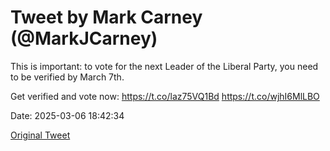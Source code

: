 # Tweet by Mark Carney (@MarkJCarney)

This is important: to vote for the next Leader of the Liberal Party, you need to be verified by March 7th.

Get verified and vote now: https://t.co/laz75VQ1Bd https://t.co/wjhI6MlLBO

Date: 2025-03-06 18:42:34

[Original Tweet](https://x.com/MarkJCarney/status/1897719472334815648)
